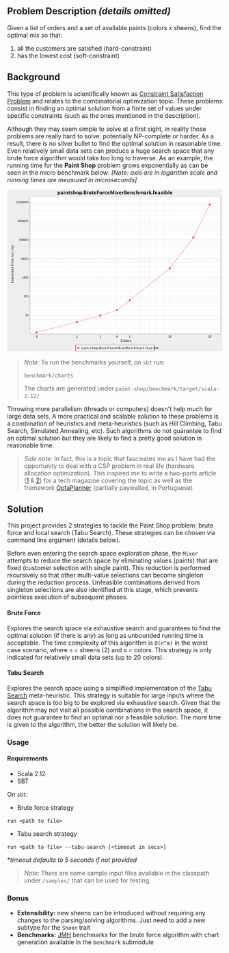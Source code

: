 Problem Description *(details omitted)*
---------------------------------------
Given a list of orders and a set of available paints (colors x sheens), find the optimal mix so that:
1. all the customers are satisfied (hard-constraint)
2. has the lowest cost (soft-constraint)
 
 
Background
----------

This type of problem is scientifically known as [Constraint Satisfaction Problem](https://en.wikipedia.org/wiki/Constraint_satisfaction_problem)
and relates to the combinatorial optimization topic. These problems consist in finding an optimal solution
from a finite set of values under specific constraints (such as the ones mentioned in the description). 

Although they may seem simple to solve at a first sight, in reality those problems are really hard to solve: potentially
NP-complete or harder. As a result, there is no silver bullet to find the optimal solution in reasonable time. Even
relatively small data sets can produce a huge search space that any brute force algorithm would take too long to traverse.
As an example, the running time for the **Paint Shop** problem grows exponentially as can be seen in the micro benchmark
below: *[Note: axis are in logarithm scale and running times are measured in microseconds]*

![Brute force benchmark](src/main/resources/misc/BruteForceMixerBenchmark.png)


>*Note:* To run the benchmarks yourself, on `sbt` run:
>```
>benchmark/charts
>```
>The charts are generated under `paint-shop/benchmark/target/scala-2.12/`


Throwing more parallelism (threads or computers) doesn't help much for large data sets. A more practical and scalable 
solution to these problems is a combination of heuristics and meta-heuristics (such as Hill Climbing, Tabu Search,
Simulated Annealing, etc). Such algorithms do not guarantee to find an optimal solution but they are likely to find a
pretty good solution in reasonable time.

>*Side note:* In fact, this is a topic that fascinates me as I have had the opportunity to deal with a CSP problem in real 
life (hardware allocation optimization). This inspired me to write a two-parts article
([1](http://www.devmedia.com.br/red-hat-resolvendo-problemas-de-planejamento-com-optaplanner-parte-1/31981) \&
[2](http://www.devmedia.com.br/como-escolher-o-algoritmo-mais-eficiente-com-optaplanner-parte-2/32085)) for a tech 
magazine covering the topic as well as the framework [OptaPlanner](http://www.optaplanner.org/) (partially paywalled,
in Portuguese).




Solution
--------
This project provides 2 strategies to tackle the Paint Shop problem: brute force and local search (Tabu Search).
These strategies can be chosen via command line argument (details below).

Before even entering the search space exploration phase, the `Mixer` attempts to reduce the search space by eliminating
values (paints) that are fixed (customer selection with single paint). This reduction is performed recursively so that
other multi-value selections can become singleton during the reduction process. Unfeasible combinations derived from
singleton selections are also identified at this stage, which prevents pointless execution of subsequent phases. 

#### Brute Force
Explores the search space via exhaustive search and guarantees to find the optimal solution (if there is any) as long
as unbounded running time is acceptable. The time complexity of this algorithm is `O(n^m)` in the worst case scenario,
where `n` = sheens (2) and `m` = colors. This strategy is only indicated for relatively small data sets (up to 20 colors). 

#### Tabu Search
Explores the search space using a simplified implementation of the [Tabu Search](https://en.wikipedia.org/wiki/Tabu_search)
meta-heuristic. This strategy is suitable for large inputs where the search space is too big to be explored via exhaustive
search. Given that the algorithm may not visit all possible combinations in the search space, it does not guarantee to find 
an optimal nor a feasible solution. The more time is given to the algorithm, the better the solution will likely be.

### Usage
#### Requirements
- Scala 2.12
- SBT

On `sbt`:

* Brute force strategy
```
run <path to file>
```

* Tabu search strategy
```
run <path to file> --tabu-search [<timeout in secs>]
```
**timeout defaults to 5 seconds if not provided*

>*Note:* There are some sample input files available in the classpath under `/samples/` that can be used for testing.

### Bonus

- **Extensibility:** new sheens can be introduced without requiring any changes to the parsing/solving algorithms. Just
need to add a new subtype for the `Sheen` trait
- **Benchmarks:** [JMH](http://openjdk.java.net/projects/code-tools/jmh) benchmarks for the brute force algorithm with
chart generation available in the `benchmark` submodule

 
